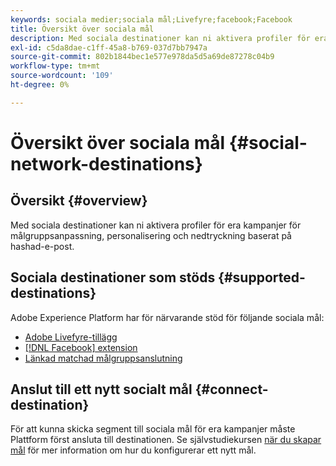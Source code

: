 ```yaml
---
keywords: sociala medier;sociala mål;Livefyre;facebook;Facebook
title: Översikt över sociala mål
description: Med sociala destinationer kan ni aktivera profiler för era kampanjer för målgruppsanpassning, personalisering och nedtryckning baserat på hashad-e-post.
exl-id: c5da8dae-c1ff-45a8-b769-037d7bb7947a
source-git-commit: 802b1844bec1e577e978da5d5a69de87278c04b9
workflow-type: tm+mt
source-wordcount: '109'
ht-degree: 0%

---
```


# Översikt över sociala mål {#social-network-destinations}

## Översikt {#overview}

Med sociala destinationer kan ni aktivera profiler för era kampanjer för målgruppsanpassning, personalisering och nedtryckning baserat på hashad-e-post.

## Sociala destinationer som stöds {#supported-destinations}

Adobe Experience Platform har för närvarande stöd för följande sociala mål:

* [Adobe Livefyre-tillägg](adobe-livefyre.md)
* [[!DNL Facebook] extension](facebook.md)
* [Länkad matchad målgruppsanslutning](linkedin.md)

## Anslut till ett nytt socialt mål {#connect-destination}

För att kunna skicka segment till sociala mål för era kampanjer måste Plattform först ansluta till destinationen. Se självstudiekursen [när du skapar mål](../../ui/connect-destination.md) för mer information om hur du konfigurerar ett nytt mål.